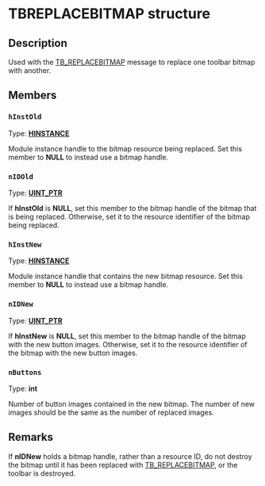 # TBREPLACEBITMAP structure

## Description

Used with the [TB_REPLACEBITMAP](https://learn.microsoft.com/windows/desktop/Controls/tb-replacebitmap) message to replace one toolbar bitmap with another.

## Members

### `hInstOld`

Type: **[HINSTANCE](https://learn.microsoft.com/windows/desktop/WinProg/windows-data-types)**

Module instance handle to the bitmap resource being replaced. Set this member to **NULL** to instead use a bitmap handle.

### `nIDOld`

Type: **[UINT_PTR](https://learn.microsoft.com/windows/desktop/WinProg/windows-data-types)**

If
**hInstOld** is **NULL**, set this member to the bitmap handle of the bitmap that is being replaced. Otherwise, set it to the resource identifier of the bitmap being replaced.

### `hInstNew`

Type: **[HINSTANCE](https://learn.microsoft.com/windows/desktop/WinProg/windows-data-types)**

Module instance handle that contains the new bitmap resource. Set this member to **NULL** to instead use a bitmap handle.

### `nIDNew`

Type: **[UINT_PTR](https://learn.microsoft.com/windows/desktop/WinProg/windows-data-types)**

If
**hInstNew** is **NULL**, set this member to the bitmap handle of the bitmap with the new button images. Otherwise, set it to the resource identifier of the bitmap with the new button images.

### `nButtons`

Type: **int**

Number of button images contained in the new bitmap. The number of new images should be the same as the number of replaced images.

## Remarks

If
**nIDNew** holds a bitmap handle, rather than a resource ID, do not destroy the bitmap until it has been replaced with [TB_REPLACEBITMAP](https://learn.microsoft.com/windows/desktop/Controls/tb-replacebitmap), or the toolbar is destroyed.